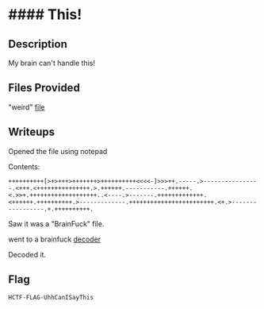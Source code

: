 # #### This!

## Description
My brain can't handle this!

## Files Provided
"weird" [file](./####%20This!/Weird)

## Writeups
Opened the file using notepad

Contents:
```
++++++++++[>+>+++>+++++++>++++++++++<<<<-]>>>++.-----.>----------------.<+++.<+++++++++++++++.>.++++++.-----------.++++++.<.>>+.+++++++++++++++++++..<----.>-------.+++++++++++++.<++++++.++++++++++.>-------------.++++++++++++++++++++++++.<+.>-----------------.+.++++++++++.
```

Saw it was a "BrainFuck" file.

went to a brainfuck [decoder](https://www.dcode.fr/brainfuck-language)

Decoded it.

## Flag
```
HCTF-FLAG-UhhCanISayThis
```